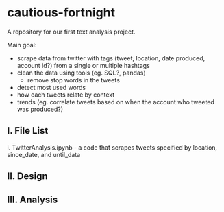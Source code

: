 # cautious-fortnight
A repository for our first text analysis project.

Main goal: 
  + scrape data from twitter with tags (tweet, location, date produced, account id?) from a single or multiple hashtags
  + clean the data using tools (eg. SQL?, pandas)
      - remove stop words in the tweets
  + detect most used words
  + how each tweets relate by context
  + trends (eg. correlate tweets based on when the account who tweeted was produced?)


I. File List
-------------
  i. TwitterAnalysis.ipynb - a code that scrapes tweets specified by location, since_date, and until_data

II. Design
-------------

III. Analysis
-------------
